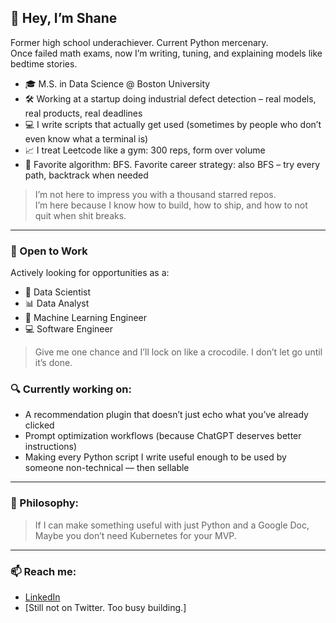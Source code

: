 ## 👋 Hey, I’m Shane

Former high school underachiever. Current Python mercenary.  
Once failed math exams, now I’m writing, tuning, and explaining models like bedtime stories.

- 🎓 M.S. in Data Science @ Boston University  
- 🛠 Working at a startup doing industrial defect detection – real models, real products, real deadlines  
- 💻 I write scripts that actually get used (sometimes by people who don’t even know what a terminal is)  
- 📈 I treat Leetcode like a gym: 300 reps, form over volume  
- 🧠 Favorite algorithm: BFS. Favorite career strategy: also BFS – try every path, backtrack when needed

> I’m not here to impress you with a thousand starred repos.  
> I’m here because I know how to build, how to ship, and how to not quit when shit breaks.

---

### 💼 Open to Work

Actively looking for opportunities as a:
- 🧠 Data Scientist
- 📊 Data Analyst
- 🤖 Machine Learning Engineer
- 💻 Software Engineer

> Give me one chance and I’ll lock on like a crocodile. I don’t let go until it’s done.


### 🔍 Currently working on:
- A recommendation plugin that doesn’t just echo what you’ve already clicked  
- Prompt optimization workflows (because ChatGPT deserves better instructions)  
- Making every Python script I write useful enough to be used by someone non-technical — then sellable

---

### 💬 Philosophy:
> If I can make something useful with just Python and a Google Doc,  
> Maybe you don’t need Kubernetes for your MVP.

---

### 📫 Reach me:
- [LinkedIn](https://www.linkedin.com/in/shane-li-882388201/)
- [Still not on Twitter. Too busy building.]

